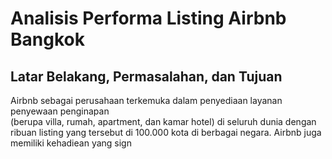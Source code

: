 # **Analisis Performa Listing Airbnb Bangkok**

## **Latar Belakang, Permasalahan, dan Tujuan**
Airbnb sebagai perusahaan terkemuka dalam penyediaan layanan penyewaan penginapan <br>
(berupa villa, rumah, apartment, dan kamar hotel) di seluruh dunia dengan ribuan listing
yang tersebut di 100.000 kota di berbagai negara. Airbnb juga memiliki kehadiean yang
sign

